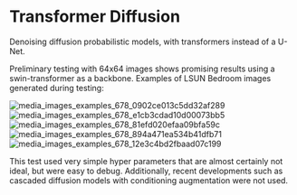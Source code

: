 # Transformer Diffusion
Denoising diffusion probabilistic models, with transformers instead of a U-Net.

Preliminary testing with 64x64 images shows promising results using a swin-transformer as a backbone. Examples of LSUN Bedroom images generated during testing:

![media_images_examples_678_0902ce013c5dd32af289](https://user-images.githubusercontent.com/28935064/185817684-6eda0619-9ef5-41e5-9ba4-5f7848ad4360.png)
![media_images_examples_678_e1cb3cdad10d00073bb5](https://user-images.githubusercontent.com/28935064/185817685-257afca7-682d-4838-be2e-7d59025b2495.png)
![media_images_examples_678_81efd020efaa09bfa59c](https://user-images.githubusercontent.com/28935064/185817686-9c33a84b-8f4d-40f8-9950-003188ba4085.png)
![media_images_examples_678_894a471ea534b41dfb71](https://user-images.githubusercontent.com/28935064/185817687-f6ca90c5-5a65-4dfb-82ab-bea15e9fc299.png)
![media_images_examples_678_12e3c4bd2fbaad07c199](https://user-images.githubusercontent.com/28935064/185817688-454eca53-7b35-4534-a507-b0b18d077936.png)

This test used very simple hyper parameters that are almost certainly not ideal, but were easy to debug. Additionally, recent developments such as cascaded diffusion models with conditioning augmentation were not used.
